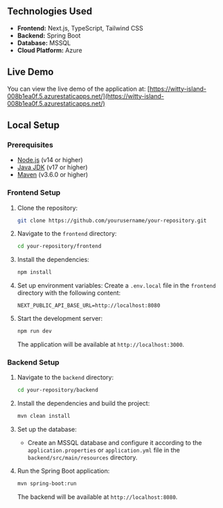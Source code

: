 ## Technologies Used

- **Frontend:** Next.js, TypeScript, Tailwind CSS
- **Backend:** Spring Boot
- **Database:** MSSQL
- **Cloud Platform:** Azure

## Live Demo

You can view the live demo of the application at: [https://witty-island-008b1ea0f.5.azurestaticapps.net/](https://witty-island-008b1ea0f.5.azurestaticapps.net/)

## Local Setup

### Prerequisites

- [Node.js](https://nodejs.org/) (v14 or higher)
- [Java JDK](https://www.oracle.com/java/technologies/javase-jdk11-downloads.html) (v17 or higher)
- [Maven](https://maven.apache.org/) (v3.6.0 or higher)

### Frontend Setup

1. Clone the repository:
   ```bash
   git clone https://github.com/yourusername/your-repository.git
   ```

2. Navigate to the `frontend` directory:
   ```bash
   cd your-repository/frontend
   ```

3. Install the dependencies:
   ```bash
   npm install
   ```

4. Set up environment variables:
   Create a `.env.local` file in the `frontend` directory with the following content:
   ```env
   NEXT_PUBLIC_API_BASE_URL=http://localhost:8080
   ```

5. Start the development server:
   ```bash
   npm run dev
   ```

   The application will be available at `http://localhost:3000`.

### Backend Setup

1. Navigate to the `backend` directory:
   ```bash
   cd your-repository/backend
   ```

2. Install the dependencies and build the project:
   ```bash
   mvn clean install
   ```

3. Set up the database:
   - Create an MSSQL database and configure it according to the `application.properties` or `application.yml` file in the `backend/src/main/resources` directory.

4. Run the Spring Boot application:
   ```bash
   mvn spring-boot:run
   ```

   The backend will be available at `http://localhost:8080`.
